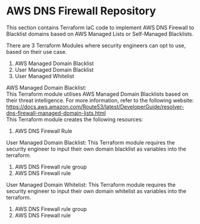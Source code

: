 # AWS DNS Firewall Repository

This section contains Terraform IaC code to implement AWS DNS Firewall to Blacklist domains based on AWS Managed Lists or Self-Managed Blacklists.

There are 3 Terraform Modules where security engineers can opt to use, based on their use case.

1. AWS Managed Domain Blacklist
2. User Managed Domain Blacklist
3. User Managed Whitelist


AWS Managed Domain Blacklist: <br>
This Terraform module utilises AWS Managed Domain Blacklists based on their threat intelligence. For more information, refer to the following website: https://docs.aws.amazon.com/Route53/latest/DeveloperGuide/resolver-dns-firewall-managed-domain-lists.html <br>
This Terraform module creates the following resources:
1.  AWS DNS Firewall Rule 

User Managed Domain Blacklist:
This Terraform module requires the security engineer to input their own domain blacklist as variables into the terraform.
1. AWS DNS Firewall rule group
2. AWS DNS Firewall rule 


User Managed Domain Whitelist:
This Terraform module requires the security engineer to input their own domain whitelist as variables into the terraform.
1. AWS DNS Firewall rule group
2. AWS DNS Firewall rule 
